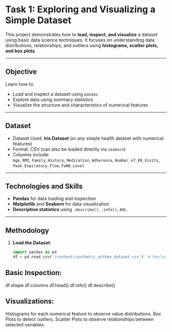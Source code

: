#  Task 1: Exploring and Visualizing a Simple Dataset

This project demonstrates how to **load, inspect, and visualize** a dataset using basic data science techniques. It focuses on understanding data distributions, relationships, and outliers using **histograms, scatter plots, and box plots**.

---

##  Objective

Learn how to:
- Load and inspect a dataset using `pandas`
- Explore data using summary statistics
- Visualize the structure and characteristics of numerical features

---

##  Dataset
- Dataset Used: **Iris Dataset** (or any simple health dataset with numerical features)
- Format: CSV (can also be loaded directly via `seaborn`)
- Columns include:  
  `Age`, `BMI`, `Family_History`, `Medication_Adherence`, `Number_of_ER_Visits`, `Peak_Expiratory_Flow`, `FeNO_Level`

---

## Technologies and Skills

-  **Pandas** for data loading and inspection
- **Matplotlib** and **Seaborn** for data visualization
-  **Descriptive statistics** using `.describe()`, `.info()`, etc.

---

##  Methodology

1. **Load the Dataset**:
   ```python
   import pandas as pd
   df = pd.read_csv('/content/synthetic_asthma_dataset.csv')  # Replace with actual file name

## Basic Inspection:

df.shape
df.columns
df.head()
df.info()
df.describe()

## Visualizations:

Histograms for each numerical feature to observe value distributions.
Box Plots to detect outliers.
 Scatter Plots to observe relationships between selected variables.
